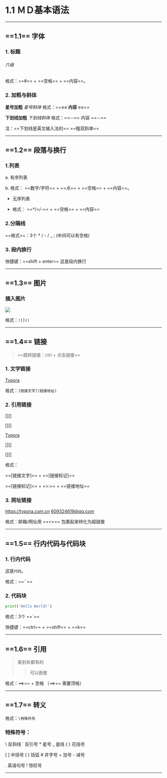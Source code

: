 # 1.1	ＭＤ基本语法

****

## ==1.1== 字体

### 1. 标题

###### 六级

格式：==#==  + ==空格== + ==内容==。

### 2. 加粗与斜体

**星号加粗**                                 *星号斜体*             格式：==**== 内容 ==**==

__下划线加粗__                            _下划线斜体_            格式：==--== 内容 ==--==

注：==下划线是英文输入法的==                                   ==粗双斜单==

***

## ==1.2== 段落与换行

### 1.列表

a. 有序列表

b. 格式： ==数字/字符== + ==点== + ==空格== + ==内容==。 

* 无序列表

* 格式： ==*/=/-== + ==空格== + ==内容==

### 2.分隔线

==格式==：3个 * / - / _ ;     (中间可以有空格)

### 3. 段内换行

快捷键：==shift + enter==
    这是段内换行

***

## ==1.3== 图片

### 插入图片

![](C:\Users\问了个问\Desktop\WZX_8310.JPG)

格式：`![]()`

***

## ==1.4== 链接

> ==跳转链接：ctrl + 点击链接==

### 1. 文字链接

[Typora](https://typora.com.cn)

格式：`[链接文字](链接地址)`

### 2. 引用链接

[][]

[][]

[Typora][Typora]

[Typora]:https://typora.com.cn    "一般放末尾"

[][]

[][]

格式：

==[链接文字]== + ==[链接标记]==

==[链接标记]== + ==:== + ==链接地址==

### 3. 网址链接

<https://typora.com.cn>      <609324619@qq.com>

格式：邮箱/网址用 ==<>== 包裹起来转化为超链接

***

## ==1.5== 行内代码与代码块

### 1. 行内代码

这是`代码`。

格式：==``==

### 2. 代码块

```python
print('Hello World!')
```

格式：3个 ==`== 

快捷键：==ctrl== + ==shift== + ==k== 

***

## ==1.6== 引用

> 美到处都有的
>
> > 可以嵌套

格式：==>== + 空格           （==>== 需要顶格）

***

## ==1.7== 转义

  格式：`\特殊符号`

### 特殊符号：

\  反斜线	`  反引号	*  星号	_  底线	{ }  花括号

[ ]  中括号	( )  括弧	#  井字号	+  加号	-  减号

.  英语句号	!  惊叹号 

****
